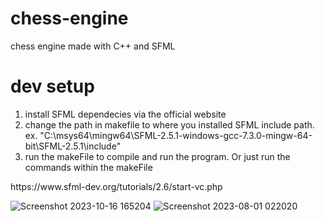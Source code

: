 # chess-engine
chess engine made with C++ and SFML

# dev setup
<ol>
  <li>
    install SFML dependecies via the official website
  </li>
  <li>
    change the path in makefile to where you installed SFML include path. ex. "C:\msys64\mingw64\SFML-2.5.1-windows-gcc-7.3.0-mingw-64-bit\SFML-2.5.1\include"
  </li>
  <li>
    run the makeFile to compile and run the program. Or just run the commands within the makeFile
  </li>
</ol>
https://www.sfml-dev.org/tutorials/2.6/start-vc.php

![Screenshot 2023-10-16 165204](https://github.com/SteveF42/chess-engine/assets/54603983/96cabc1c-f1ba-4369-849a-b55903889c89)
![Screenshot 2023-08-01 022020](https://github.com/SteveF42/chess-engine/assets/54603983/c019a0fe-bab9-482e-8e18-23faf7ec27cc)
